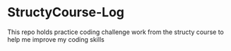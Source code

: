 # StructyCourse-Log
This repo holds practice coding challenge work from the structy course to help me improve my coding skills
